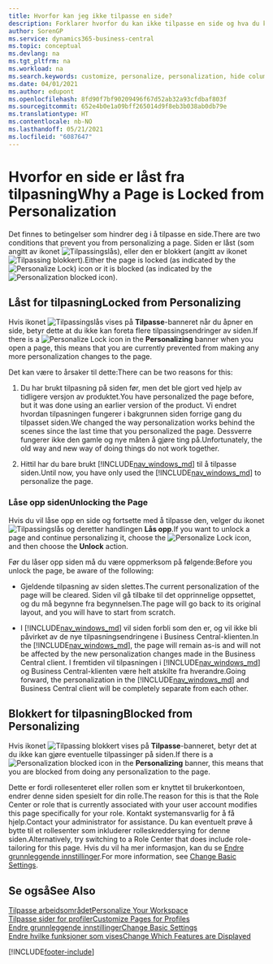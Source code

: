 ```yaml
---
title: Hvorfor kan jeg ikke tilpasse en side?
description: Forklarer hvorfor du kan ikke tilpasse en side og hva du kan gjøre for å låse den opp slik at du kan tilpasse den.
author: SorenGP
ms.service: dynamics365-business-central
ms.topic: conceptual
ms.devlang: na
ms.tgt_pltfrm: na
ms.workload: na
ms.search.keywords: customize, personalize, personalization, hide columns, remove fields, move fields
ms.date: 04/01/2021
ms.author: edupont
ms.openlocfilehash: 8fd90f7bf90209496f67d52ab32a93cfdbaf803f
ms.sourcegitcommit: 652e4b0e1a09bff265014d9f8eb3b038ab0db79e
ms.translationtype: HT
ms.contentlocale: nb-NO
ms.lasthandoff: 05/21/2021
ms.locfileid: "6087647"
---
```

# <a name="why-a-page-is-locked-from-personalization"></a><span data-ttu-id="44ade-103">Hvorfor en side er låst fra tilpasning</span><span class="sxs-lookup"><span data-stu-id="44ade-103">Why a Page is Locked from Personalization</span></span>

<span data-ttu-id="44ade-104">Det finnes to betingelser som hindrer deg i å tilpasse en side.</span><span class="sxs-lookup"><span data-stu-id="44ade-104">There are two conditions that prevent you from personalizing a page.</span></span> <span data-ttu-id="44ade-105">Siden er låst (som angitt av ikonet ![Tilpassingslås](media/personalization-lock-icon.png "Tilpass lås")), eller den er blokkert (angitt av ikonet ![Tilpassing blokkert](media/personalization-blocked-icon.png "Tilpassing blokkert")).</span><span class="sxs-lookup"><span data-stu-id="44ade-105">Either the page is locked (as indicated by the ![Personalize Lock](media/personalization-lock-icon.png "Personalize lock")) icon or it is blocked (as indicated by the ![Personalization blocked](media/personalization-blocked-icon.png "Personalization blocked") icon).</span></span>

## <a name="locked-from-personalizing"></a><span data-ttu-id="44ade-106">Låst for tilpasning</span><span class="sxs-lookup"><span data-stu-id="44ade-106">Locked from Personalizing</span></span>

<span data-ttu-id="44ade-107">Hvis ikonet ![Tilpassingslås](media/personalization-lock-icon.png "Tilpass lås") vises på **Tilpasse**-banneret når du åpner en side, betyr dette at du ikke kan foreta flere tilpassingsendringer av siden.</span><span class="sxs-lookup"><span data-stu-id="44ade-107">If there is a ![Personalize Lock](media/personalization-lock-icon.png "Personalize lock") icon in the **Personalizing** banner when you open a page, this means that you are currently prevented from making any more personalization changes to the page.</span></span>

<!-- This is because we changed the way personalization works behind the scenes since the last time that you personalized the page. Unfortunately, the old way and new of doing things do not work together.

The page currently includes the last personalization changes that you made. If you want to continue personalizing the page, then you can choose the lock icon and then **Unlock**. Just be aware that if you choose to unlock the page, the current personalization of the page will be cleared, and you will have to start from scratch.
-->

<span data-ttu-id="44ade-108">Det kan være to årsaker til dette:</span><span class="sxs-lookup"><span data-stu-id="44ade-108">There can be two reasons for this:</span></span>

1. <span data-ttu-id="44ade-109">Du har brukt tilpasning på siden før, men det ble gjort ved hjelp av tidligere versjon av produktet.</span><span class="sxs-lookup"><span data-stu-id="44ade-109">You have personalized the page before, but it was done using an earlier version of the product.</span></span> <span data-ttu-id="44ade-110">Vi endret hvordan tilpasningen fungerer i bakgrunnen siden forrige gang du tilpasset siden.</span><span class="sxs-lookup"><span data-stu-id="44ade-110">We changed the way personalization works behind the scenes since the last time that you personalized the page.</span></span> <span data-ttu-id="44ade-111">Dessverre fungerer ikke den gamle og nye måten å gjøre ting på.</span><span class="sxs-lookup"><span data-stu-id="44ade-111">Unfortunately, the old way and new way of doing things do not work together.</span></span>

2. <span data-ttu-id="44ade-112">Hittil har du bare brukt [!INCLUDE[nav_windows_md](includes/nav_windows_md.md)] til å tilpasse siden.</span><span class="sxs-lookup"><span data-stu-id="44ade-112">Until now, you have only used the [!INCLUDE[nav_windows_md](includes/nav_windows_md.md)] to personalize the page.</span></span>

### <a name="unlocking-the-page"></a><span data-ttu-id="44ade-113">Låse opp siden</span><span class="sxs-lookup"><span data-stu-id="44ade-113">Unlocking the Page</span></span>

<span data-ttu-id="44ade-114">Hvis du vil låse opp en side og fortsette med å tilpasse den, velger du ikonet ![Tilpassingslås](media/personalization-lock-icon.png "Tilpass lås") og deretter handlingen **Lås opp**.</span><span class="sxs-lookup"><span data-stu-id="44ade-114">If you want to unlock a page and continue personalizing it, choose the ![Personalize Lock](media/personalization-lock-icon.png "Personalize lock") icon, and then choose the **Unlock** action.</span></span>  

<span data-ttu-id="44ade-115">Før du låser opp siden må du være oppmerksom på følgende:</span><span class="sxs-lookup"><span data-stu-id="44ade-115">Before you unlock the page, be aware of the following:</span></span>

- <span data-ttu-id="44ade-116">Gjeldende tilpasning av siden slettes.</span><span class="sxs-lookup"><span data-stu-id="44ade-116">The current personalization of the page will be cleared.</span></span> <span data-ttu-id="44ade-117">Siden vil gå tilbake til det opprinnelige oppsettet, og du må begynne fra begynnelsen.</span><span class="sxs-lookup"><span data-stu-id="44ade-117">The page will go back to its original layout, and you will have to start from scratch.</span></span>

- <span data-ttu-id="44ade-118">I [!INCLUDE[nav_windows_md](includes/nav_windows_md.md)] vil siden forbli som den er, og vil ikke bli påvirket av de nye tilpasningsendringene i Business Central-klienten.</span><span class="sxs-lookup"><span data-stu-id="44ade-118">In the [!INCLUDE[nav_windows_md](includes/nav_windows_md.md)], the page will remain as-is and will not be affected by the new personalization changes made in the Business Central client.</span></span> <span data-ttu-id="44ade-119">I fremtiden vil tilpasningen i [!INCLUDE[nav_windows_md](includes/nav_windows_md.md)] og Business Central-klienten være helt atskilte fra hverandre.</span><span class="sxs-lookup"><span data-stu-id="44ade-119">Going forward, the personalization in the [!INCLUDE[nav_windows_md](includes/nav_windows_md.md)] and Business Central client will be completely separate from each other.</span></span>

## <a name="blocked-from-personalizing"></a><span data-ttu-id="44ade-120">Blokkert for tilpasning</span><span class="sxs-lookup"><span data-stu-id="44ade-120">Blocked from Personalizing</span></span>

<span data-ttu-id="44ade-121">Hvis ikonet ![Tilpassing blokkert](media/personalization-blocked-icon.png "Tilpassing blokkert") vises på **Tilpasse**-banneret, betyr det at du ikke kan gjøre eventuelle tilpassinger på siden.</span><span class="sxs-lookup"><span data-stu-id="44ade-121">If there is a ![Personalization blocked](media/personalization-blocked-icon.png "Personalization blocked") icon in the **Personalizing** banner, this means that you are blocked from doing any personalization to the page.</span></span>

<!-- Only text is translated, so removing this image for non-English UX reasons.  ![Personalize blocked](media/personalization-blocked.png "Personalize lock") -->

<span data-ttu-id="44ade-122">Dette er fordi rollesenteret eller rollen som er knyttet til brukerkontoen, endrer denne siden spesielt for din rolle.</span><span class="sxs-lookup"><span data-stu-id="44ade-122">The reason for this is that the Role Center or role that is currently associated with your user account modifies this page specifically for your role.</span></span> <span data-ttu-id="44ade-123">Kontakt systemansvarlig for å få hjelp.</span><span class="sxs-lookup"><span data-stu-id="44ade-123">Contact your administrator for assistance.</span></span> <span data-ttu-id="44ade-124">Du kan eventuelt prøve å bytte til et rollesenter som inkluderer rolleskreddersying for denne siden.</span><span class="sxs-lookup"><span data-stu-id="44ade-124">Alternatively, try switching to a Role Center that does include role-tailoring for this page.</span></span> <span data-ttu-id="44ade-125">Hvis du vil ha mer informasjon, kan du se [Endre grunnleggende innstillinger](ui-change-basic-settings.md).</span><span class="sxs-lookup"><span data-stu-id="44ade-125">For more information, see [Change Basic Settings](ui-change-basic-settings.md).</span></span>

## <a name="see-also"></a><span data-ttu-id="44ade-126">Se også</span><span class="sxs-lookup"><span data-stu-id="44ade-126">See Also</span></span>
[<span data-ttu-id="44ade-127">Tilpasse arbeidsområdet</span><span class="sxs-lookup"><span data-stu-id="44ade-127">Personalize Your Workspace</span></span>](ui-personalization-user.md)  
[<span data-ttu-id="44ade-128">Tilpasse sider for profiler</span><span class="sxs-lookup"><span data-stu-id="44ade-128">Customize Pages for Profiles</span></span>](ui-personalization-manage.md)  
[<span data-ttu-id="44ade-129">Endre grunnleggende innstillinger</span><span class="sxs-lookup"><span data-stu-id="44ade-129">Change Basic Settings</span></span>](ui-change-basic-settings.md)  
[<span data-ttu-id="44ade-130">Endre hvilke funksjoner som vises</span><span class="sxs-lookup"><span data-stu-id="44ade-130">Change Which Features are Displayed</span></span>](ui-experiences.md)  


[!INCLUDE[footer-include](includes/footer-banner.md)]
